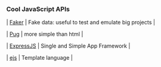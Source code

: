 <h3> Cool JavaScript APIs </h3>

| [Faker](https://fakerjs.dev/) | Fake data: useful to test and emulate big projects | 

| [Pug](https://pugjs.org/api/reference.html) | more simple than html | 

| [ExpressJS](https://expressjs.com/en/5x/api.html) | Single and Simple App Framework  | 

| [ejs](https://ejs.co/) | Template language | 
